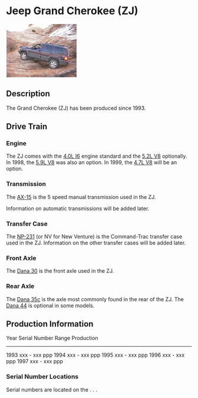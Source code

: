 # Jeep Grand Cherokee (ZJ)

[![Tom Zehrbach\'s ZJ in Moab](/images/tomzj_.jpg)](/images/tomzj.jpg)

## Description

The Grand Cherokee (ZJ) has been produced since 1993.

## Drive Train

### Engine

The ZJ comes with the [4.0L I6](/engine/factory/amc242.html) engine standard and the [5.2L V8](/engine/factory/d318.html) optionally. In 1998, the [5.9L V8](/engine/factory/d360.html) was also an option. In 1999, the [4.7L V8](/engine/factory/d287.html) will be an option.

### Transmission

The [AX-15](/transmission/factory/ax15.html) is the 5 speed manual transmission used in the ZJ.

Information on automatic transmissions will be added later.

### Transfer Case

The [NP-231](/xfer/factory/np231.html) (or NV for New Venture) is the Command-Trac transfer case used in the ZJ. Information on the other transfer cases will be added later.

### Front Axle

The [Dana 30](/axle/factory/d30.html) is the front axle used in the ZJ.

### Rear Axle

The [Dana 35c](/axle/factory/d35c.html) is the axle most commonly found in the rear of the ZJ. The [Dana 44](/axle/factory/d44.html) is optional in some models.

## Production Information

  Year   Serial Number Range   Production
  ------ --------------------- ------------
  1993   xxx - xxx             ppp
  1994   xxx - xxx             ppp
  1995   xxx - xxx             ppp
  1996   xxx - xxx             ppp
  1997   xxx - xxx             ppp

### Serial Number Locations

Serial numbers are located on the . . .
